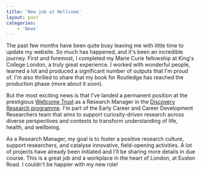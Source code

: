```yaml
---
title: 'New job at Wellcome'
layout: post
categories:
    - 'News'
---
```


The past few months have been quite busy leaving me with little time to update my website. So much has happened, and it's been an incredible journey. First and foremost, I completed my Marie Curie fellowship at King's College London, a truly great experience. I worked with wonderful people, learned a lot and produced a significant number of outputs that I'm proud of. I'm also thrilled to share that my book for Routledge has reached the production phase (more about it soon). 

But the most exciting news is that I've landed a permanent position at the prestigious [Wellcome Trust](https://wellcome.org) as a Research Manager in the [Discovery Research programme](https://wellcome.org/what-we-do/discovery-research). I'm part of the Early Career and Career Development Researchers team that aims to support curiosity-driven research across diverse perspectives and contexts to transform understanding of life, health, and wellbeing.

As a Research Manager, my goal is to foster a positive research culture, support researchers, and catalyse innovative, field-opening activities. A lot of projects have already been initiated and I'll be sharing more details in due course. This is a great job and a workplace in the heart of London, at Euston Road. I couldn't be happier with my new role!

